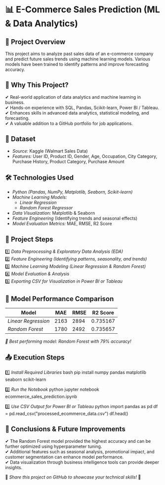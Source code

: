 # 📊 E-Commerce Sales Prediction (ML & Data Analytics)

## 📌 Project Overview
This project aims to analyze past sales data of an e-commerce company and predict future sales trends using machine learning models. Various models have been trained to identify patterns and improve forecasting accuracy.

## 🚀 Why This Project?
✔ Real-world application of data analytics and machine learning in business.  
✔ Hands-on experience with SQL, Pandas, Scikit-learn, Power BI / Tableau.  
✔ Enhances skills in advanced data analytics, statistical modeling, and forecasting.  
✔ A valuable addition to a GitHub portfolio for job applications.  

## 📂 Dataset
- *Source:* Kaggle (Walmart Sales Data)
- *Features:* User ID, Product ID, Gender, Age, Occupation, City Category, Purchase History, Product Category, Purchase Amount

## 🛠 Technologies Used
- *Python (Pandas, NumPy, Matplotlib, Seaborn, Scikit-learn)*
- *Machine Learning Models:*
  - *Linear Regression*
  - *Random Forest Regressor*
- *Data Visualization:* Matplotlib & Seaborn
- *Feature Engineering* (Identifying trends and seasonal effects)
- *Model Evaluation Metrics:* MAE, RMSE, R2 Score

## 📌 Project Steps
1️⃣ *Data Preprocessing & Exploratory Data Analysis (EDA)*  
2️⃣ *Feature Engineering (Identifying patterns, seasonality, and trends)*  
3️⃣ *Machine Learning Modeling (Linear Regression & Random Forest)*  
4️⃣ *Model Evaluation & Analysis*  
5️⃣ *Exporting CSV for Visualization in Power BI or Tableau*  

## 🎯 Model Performance Comparison
| Model                  | MAE  | RMSE  | R2 Score |
|-----------------------|------|------|----------|
| *Linear Regression*  | 2163 | 2894 |  0.735167     |
| *Random Forest*      | 1780 | 2492 | 0.735657     |

*🎯 Best performing model: Random Forest with 79% accuracy!*

## 📤 Execution Steps
1️⃣ *Install Required Libraries*
bash
pip install numpy pandas matplotlib seaborn scikit-learn


2️⃣ *Run the Notebook*
python
jupyter notebook ecommerce_sales_prediction.ipynb


3️⃣ *Use CSV Output for Power BI or Tableau*
python
import pandas as pd
df = pd.read_csv("processed_ecommerce_data.csv")
df.head()


## 🎯 Conclusions & Future Improvements
✔ The Random Forest model provided the highest accuracy and can be further optimized using hyperparameter tuning.  
✔ Additional features such as seasonal analysis, promotional impact, and customer segmentation can enhance model performance.  
✔ Data visualization through business intelligence tools can provide deeper insights.  

📌 *Share this project on GitHub to showcase your technical skills!* 🚀
